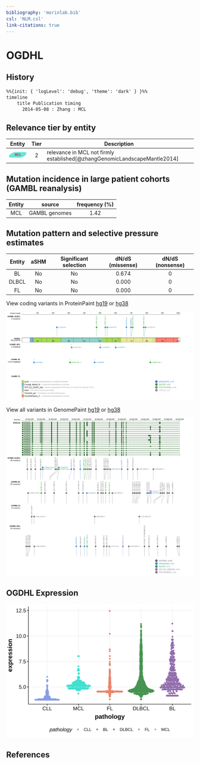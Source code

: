 ```yaml
---
bibliography: 'morinlab.bib'
csl: 'NLM.csl'
link-citations: true
---
```

# OGDHL

## History
```mermaid
%%{init: { 'logLevel': 'debug', 'theme': 'dark' } }%%
timeline
    title Publication timing
      2014-05-08 : Zhang : MCL
```

## Relevance tier by entity

|Entity|Tier|Description                            |
|:------:|:----:|---------------------------------------|
|![MCL](images/icons/MCL_tier2.png)   |2   |relevance in MCL not firmly established[@zhangGenomicLandscapeMantle2014]|

## Mutation incidence in large patient cohorts (GAMBL reanalysis)

|Entity|source       |frequency (%)|
|:------:|:-------------:|:-------------:|
|MCL   |GAMBL genomes|1.42         |

## Mutation pattern and selective pressure estimates

|Entity|aSHM|Significant selection|dN/dS (missense)|dN/dS (nonsense)|
|:------:|:----:|:---------------------:|:----------------:|:----------------:|
|BL    |No  |No                   |0.674           |0               |
|DLBCL |No  |No                   |0.000           |0               |
|FL    |No  |No                   |0.000           |0               |



View coding variants in ProteinPaint [hg19](https://morinlab.github.io/LLMPP/GAMBL/OGDHL_protein.html)  or [hg38](https://morinlab.github.io/LLMPP/GAMBL/OGDHL_protein_hg38.html)

![](images/proteinpaint/OGDHL_NM_018245.svg)

View all variants in GenomePaint [hg19](https://morinlab.github.io/LLMPP/GAMBL/OGDHL.html)  or [hg38](https://morinlab.github.io/LLMPP/GAMBL/OGDHL_hg38.html)

![](images/proteinpaint/OGDHL.svg)

## OGDHL Expression
![](images/gene_expression/OGDHL_by_pathology.svg)
<!-- ORIGIN: zhangGenomicLandscapeMantle2014 -->
<!-- MCL: zhangGenomicLandscapeMantle2014 -->

## References

